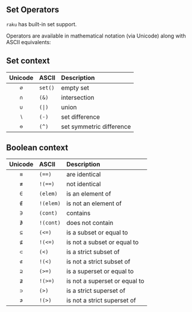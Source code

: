 ## Set Operators

`raku` has built-in set support.

Operators are available in mathematical notation (via Unicode) along with ASCII equivalents:

## Set context

| Unicode | ASCII     | Description
| :-----: | :-------- | :----------
| `∅`     |  `set()`  | empty set
| `∩`     |  `(&)`    | intersection
| `∪`     |  `(\|)`   | union
| `∖`     |  `(-)`    | set difference
| `⊖`     |  `(^)`    | set symmetric difference

## Boolean context

| Unicode | ASCII     | Description
| :-----: | :-------- | :----------
| `≡`     | `(==)`    | are identical
| `≢`     | `!(==)`   | not identical
| `∈`     | `(elem)`  | is an element of
| `∉`     | `!(elem)` | is not an element of
| `∋`     | `(cont)`  | contains
| `∌`     | `!(cont)` | does not contain
| `⊆`     | `(<=)`    | is a subset or equal to
| `⊈`     | `!(<=)`   | is not a subset or equal to
| `⊂`     | `(<)`     | is a strict subset of
| `⊄`     | `!(<)`    | is not a strict subset of
| `⊇`     | `(>=)`    | is a superset or equal to
| `⊉`     | `!(>=)`   | is not a superset or equal to
| `⊃`     | `(>)`     | is a strict superset of
| `⊅`     | `!(>)`    | is not a strict superset of
